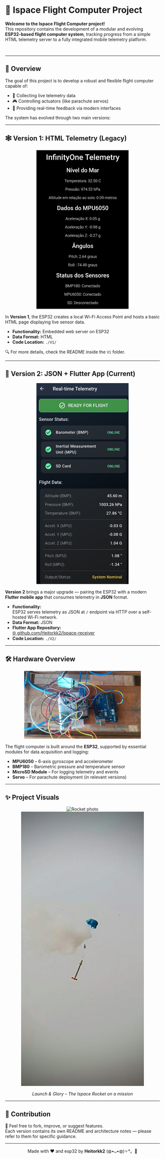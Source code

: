 <div style="display: flex; align-items: center; gap: 20px; margin-bottom: 30px;">
  <div>
    <h1>🚀 Ispace Flight Computer Project</h1>
    <p><strong>Welcome to the Ispace Flight Computer project!</strong><br>
    This repository contains the development of a modular and evolving <strong>ESP32-based flight computer system</strong>, tracking progress from a simple HTML telemetry server to a fully integrated mobile telemetry platform.</p>
  </div>
</div>

---

## 🧠 Overview
The goal of this project is to develop a robust and flexible flight computer capable of:

- 📡 Collecting live telemetry data  
- 🎮 Controlling actuators (like parachute servos)  
- 📲 Providing real-time feedback via modern interfaces

The system has evolved through two main versions:

---

## 🕸️ Version 1: HTML Telemetry (Legacy)

<p align="center">
  <img src="./V1/assets/html.png" alt="HTML Telemetry" width="300"/>
</p>

In **Version 1**, the ESP32 creates a local Wi-Fi Access Point and hosts a basic HTML page displaying live sensor data.

- **Functionality:** Embedded web server on ESP32  
- **Data Format:** HTML  
- **Code Location:** `./V1/`

🔍 For more details, check the README inside the `V1` folder.

---

## 📱 Version 2: JSON + Flutter App (Current)

<p align="center">
  <img src="./V2/assets/appUI.png" alt="Flutter UI" width="300"/>
</p>

**Version 2** brings a major upgrade — pairing the ESP32 with a modern **Flutter mobile app** that consumes telemetry in **JSON** format.

- **Functionality:**  
  ESP32 serves telemetry as JSON at `/` endpoint via HTTP over a self-hosted Wi-Fi network.
- **Data Format:** JSON  
- **Flutter App Repository:**  
  [🌐 github.com/Heitorkk2/Ispace-receiver](https://github.com/Heitorkk2/Ispace-receiver)
- **Code Location:** `./V2/`  

---

## 🛠️ Hardware Overview

<p align="center">
  <img src="./V1/assets/hardware.png" alt="Flight Computer Hardware" width="380"/>
</p>

The flight computer is built around the **ESP32**, supported by essential modules for data acquisition and logging:

- **MPU6050** – 6-axis gyroscope and accelerometer  
- **BMP180** – Barometric pressure and temperature sensor  
- **MicroSD Module** – For logging telemetry and events  
- **Servo** – For parachute deployment (in relevant versions)

---

## ✨ Project Visuals

<p align="center">
  <img src="assets/rocket.png"  alt="Rocket photo" width="400"/>
  <img src="./assets/land.png"  alt="Rocket photo" width="400"/>
</p>
<p align="center">
  <em>Launch & Glory – The Ispace Rocket on a mission</em>
</p>

---

## 🤝 Contribution
💖 Feel free to fork, improve, or suggest features.  
Each version contains its own README and architecture notes — please refer to them for specific guidance.

---

<p align="center">
  Made with ❤️ and esp32 by <strong>Heitorkk2</strong> (⁠◍⁠•⁠ᴗ⁠•⁠◍⁠)✧⁠*⁠。🚀 
</p>
